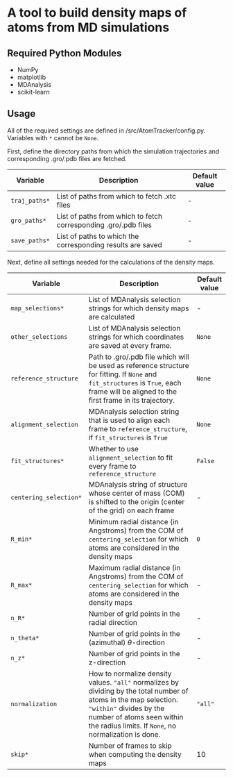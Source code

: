 # A tool to build density maps of atoms from MD simulations


## Required Python Modules
- NumPy
- matplotlib
- MDAnalysis
- scikit-learn

## Usage

All of the required settings are defined in /src/AtomTracker/config.py. Variables with `*` cannot be `None`.

First, define the directory paths from which the simulation trajectories and corresponding .gro/.pdb files are fetched.

| Variable | Description | Default value |
| --- | - | - |
| `traj_paths*` | List of paths from which to fetch .xtc files |  - |
| `gro_paths*` | List of paths from which to fetch corresponding .gro/.pdb files | - |
| `save_paths*` | List of paths to which the corresponding results are saved | - |


Next, define all settings needed for the calculations of the density maps.

| Variable | Description | Default value |
| --- | - | - |
| `map_selections*` | List of MDAnalysis selection strings for which density maps are calculated |  - |
| `other_selections` | List of MDAnalysis selection strings for which coordinates are saved at every frame. | `None` |
| `reference_structure` | Path to .gro/.pdb file which will be used as reference structure for fitting. If `None` and `fit_structures` is `True`, each frame will be aligned to the first frame in its trajectory. | `None` |
| `alignment_selection` | MDAnalysis selection string that is used to align each frame to `reference_structure`, if `fit_structures` is `True` | `None` |
| `fit_structures*` | Whether to use `alignment_selection` to fit every frame to `reference_structure` | `False` |
| `centering_selection*` | MDAnalysis string of structure whose center of mass (COM) is shifted to the origin (center of the grid) on each frame | - |
| `R_min*` | Minimum radial distance (in Angstroms) from the COM of `centering_selection` for which atoms are considered in the density maps | `0` |
| `R_max*` | Maximum radial distance (in Angstroms) from the COM of `centering_selection` for which atoms are considered in the density maps | - |
| `n_R*` | Number of grid points in the radial direction | - |
| `n_theta*` | Number of grid points in the (azimuthal) $\theta$-direction | - |
| `n_z*` | Number of grid points in the z-direction | - |
| `normalization` | How to normalize density values. `"all"` normalizes by dividing by the total number of atoms in the map selection. `"within"` divides by the number of atoms seen within the radius limits. If `None`, no normalization is done.  | `"all"` |
| `skip*` | Number of frames to skip when computing the density maps | 10 |








